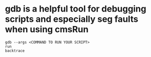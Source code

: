 # gdb is a helpful tool for debugging scripts and especially seg faults when using cmsRun
```
gdb --args <COMMAND TO RUN YOUR SCRIPT>
run
backtrace
```
